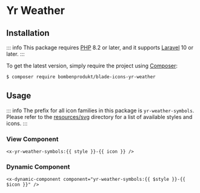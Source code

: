 # Yr Weather

## Installation

::: info
This package requires [PHP](https://www.php.net/) 8.2 or later, and it supports [Laravel](https://laravel.com/) 10 or later.
:::

To get the latest version, simply require the project using [Composer](https://getcomposer.org/):

```bash
$ composer require bombenprodukt/blade-icons-yr-weather
```

## Usage

::: info
The prefix for all icon families in this package is `yr-weather-symbols`. Please refer to the [resources/svg](https://github.com/faustbrian/blade-icons-yr-weather/tree/main/resources/svg) directory for a list of available styles and icons.
:::

### View Component

```blade
<x-yr-weather-symbols:{{ style }}-{{ icon }} />
```

### Dynamic Component

```blade
<x-dynamic-component component="yr-weather-symbols:{{ $style }}-{{ $icon }}" />
```
